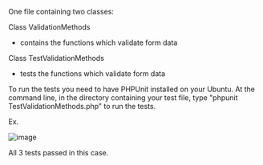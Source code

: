 One file containing two classes:

Class ValidationMethods
- contains the functions which validate form data


Class TestValidationMethods
- tests the functions which validate form data

To run the tests you need to have PHPUnit installed on your Ubuntu.
At the command line, in the directory containing your test file, type "phpunit TestValidationMethods.php" to run the tests.

Ex.

![image](https://github.com/KeonaKohorst/FormValidation/assets/113057787/4e79b254-f1be-4b0a-bee1-6a573f9a82a7)

  All 3 tests passed in this case.
